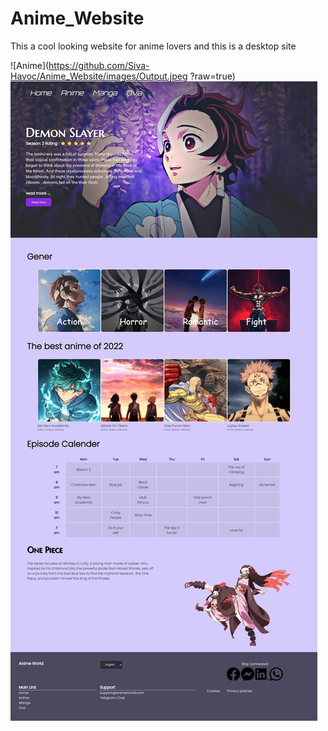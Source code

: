 # Anime_Website
This a cool looking website for anime lovers and this is a desktop site


![Anime](https://github.com/Siva-Havoc/Anime_Website/images/Output.jpeg ?raw=true)
![Screen Shot](./images/output.jpeg)

